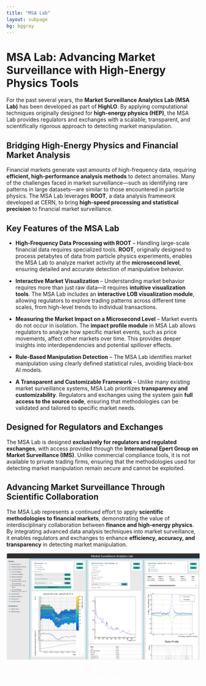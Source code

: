 ```yaml
---
title: "MSA Lab"
layout: subpage
bg: bggray
---
```


# MSA Lab: Advancing Market Surveillance with High-Energy Physics Tools  

For the past several years, the **Market Surveillance Analytics Lab (MSA Lab)** has been developed as part of **HighLO**. By applying computational techniques originally designed for **high-energy physics (HEP)**, the MSA Lab provides regulators and exchanges with a scalable, transparent, and scientifically rigorous approach to detecting market manipulation.  

## Bridging High-Energy Physics and Financial Market Analysis  

Financial markets generate vast amounts of high-frequency data, requiring **efficient, high-performance analysis methods** to detect anomalies. Many of the challenges faced in market surveillance—such as identifying rare patterns in large datasets—are similar to those encountered in particle physics. The MSA Lab leverages **ROOT**, a data analysis framework developed at CERN, to bring **high-speed processing and statistical precision** to financial market surveillance.  

## Key Features of the MSA Lab  

* **High-Frequency Data Processing with ROOT** – Handling large-scale financial data requires specialized tools. **ROOT**, originally designed to process petabytes of data from particle physics experiments, enables the MSA Lab to analyze market activity at the **microsecond level**, ensuring detailed and accurate detection of manipulative behavior.  

* **Interactive Market Visualization** – Understanding market behavior requires more than just raw data—it requires **intuitive visualization tools**. The MSA Lab includes an **interactive LOB visualization module**, allowing regulators to explore trading patterns across different time scales, from high-level trends to individual transactions.  

* **Measuring the Market Impact on a Microsecond Level** – Market events do not occur in isolation. The **impact profile module** in MSA Lab allows regulators to analyze how specific market events, such as price movements, affect other markets over time. This provides deeper insights into interdependencies and potential spillover effects.  

* **Rule-Based Manipulation Detection** – The MSA Lab identifies market manipulation using clearly defined statistical rules, avoiding black-box AI models.

* **A Transparent and Customizable Framework** – Unlike many existing market surveillance systems, MSA Lab prioritizes **transparency and customizability**. Regulators and exchanges using the system gain **full access to the source code**, ensuring that methodologies can be validated and tailored to specific market needs.  

## Designed for Regulators and Exchanges  

The MSA Lab is designed **exclusively for regulators and regulated exchanges**, with access provided through the **International Epert Group on Market Surveillance (IMS)**. Unlike commercial compliance tools, it is not available to private trading firms, ensuring that the methodologies used for detecting market manipulation remain secure and cannot be exploited.  

## Advancing Market Surveillance Through Scientific Collaboration  

The MSA Lab represents a continued effort to apply **scientific methodologies to financial markets**, demonstrating the value of interdisciplinary collaboration between **finance and high-energy physics**. By integrating advanced data analysis techniques into market surveillance, it enables regulators and exchanges to enhance **efficiency, accuracy, and transparency** in detecting market manipulation.  

<center>
    <img src="assets/msalab.png" alt="MSA Lab">

<a href="https://hdash.cern.ch/" style="display: inline-block; margin-top: 1.5rem; padding: 0.75rem 1.5rem; background-color: {{ site.colors.green }}; color: #ffffff; text-decoration: none; font-weight: 600;">
    Try the Demo
</a>
    
</center>

